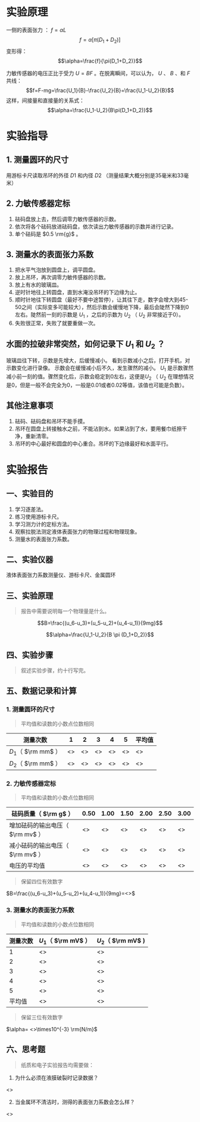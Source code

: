 
# 实验原理

一侧的表面张力 ： $f=\alpha L$
$$f=\alpha[\pi(D_1+D_2)]$$
变形得：
$$\alpha=\frac{f}{\pi(D_1+D_2)}$$

力敏传感器的电压正比于受力 $U=BF$ 。在脱离瞬间，可以认为， $U$ 、 $B$ 、和  $F$ 共线：
$$f=F-mg=\frac{U_1}{B}-\frac{U_2}{B}=\frac{U_1-U_2}{B}$$
这样，间接量和直接量的关系式：
$$\alpha=\frac{U_1-U_2}{B\pi(D_1+D_2)}$$

# 实验指导

## 1.  测量圆环的尺寸

用游标卡尺读取吊环的外径 $D1$ 和内径 $D2$ （测量结果大概分别是35毫米和33毫米）

## 2. 力敏传感器定标

1. 砝码盘放上去，然后调零力敏传感器的示数。
2. 依次将各个砝码放进砝码盘，依次读出力敏传感器的示数并进行记录。
3. 单个砝码是 $0.5 \rm{g}$ 。

## 3. 测量水的表面张力系数

1. 把水平气泡放到圆盘上，调平圆盘。
2. 放上吊环，再次调零力敏传感器的示数。
3. 放上有水的玻璃皿。
4. 逆时针地往上转圆盘，直到水淹没吊环的下边缘为止。
5. 顺时针地往下转圆盘（最好不要中途暂停），让其往下走，数字会增大到45-50之间（实际变多可能较大），然后示数会缓慢地下降，最后会陡然下降到0左右。陡然前一刻的示数是 $U_1$ ，之后的示数为 $U_2$ （ $U_2$ 非常接近于0）。
6.  失败很正常，失败了就要重做一次。

## 水面的拉破非常突然，如何记录下 $U_1$ 和 $U_2$ ？

玻璃皿往下转，示数是先增大，后缓慢减小。
看到示数减小之后，打开手机，对示数变化进行录像。
示数会在缓慢减小后不久，发生骤然的减小。
$U_1$ 是示数骤然减小前一刻的值。骤然变化后，示数会稳定到0左右，这便是$U_2$ （ $U_2$ 在理想情况是0，但是一般不会完全为0，一般是0.01或者0.02等值，该值也可能是负数）。

##  其他注意事项

1. 砝码、砝码盘和吊环不能手摸。
2. 吊环在圆盘上转接触水之前，不能沾到水。如果沾到了水，要用餐巾纸擦干净，重新清零。
3. 吊环的中心最好和圆盘的中心重合。吊环的下边缘最好和水面平行。

# 实验报告

## 一、实验目的

1. 学习逐差法。
2. 练习使用游标卡尺。
3. 学习测力计的定标方法。
4. 观察拉脱法测定液体表面张力的物理过程和物理现象。
5. 测量水的表面张力系数。

## 二、实验仪器

液体表面张力系数测量仪、游标卡尺、金属圆环

## 三、实验原理

>报告中需要说明每一个物理量是什么。

$$B=\frac{(u_6-u_3)+(u_5-u_2)+(u_4-u_1)}{9mg}$$

$$\alpha=\frac{U_1-U_2}{B \pi (D_1+D_2)}$$

## 四、实验步骤

>叙述实验步骤，约十行写完。

## 五、数据记录和计算

### 1.  测量圆环的尺寸

> 平均值和读数的小数点位数相同

| 测量次数              | 1   | 2   | 3   | 4   | 5   | 平均值 |
| ----------------- | --- | --- | --- | --- | --- | --- |
| $D_1$（ $\rm mm$ ） | <>  | <>  | <>  | <>  | <>  | <>  |
| $D_2$（ $\rm mm$ ） | <>  | <>  | <>  | <>  | <>  | <>  |

### 2. 力敏传感器定标

> 平均值和读数的小数点位数相同

| 砝码质量（ $\rm g$ ）       | 0.50 | 1.00 | 1.50 | 2.00 | 2.50 | 3.00 |
| --------------------- | ---- | ---- | ---- | ---- | ---- | ---- |
| 增加砝码的输出电压（ $\rm mv$ ） | <>   | <>   | <>   | <>   | <>   | <>   |
| 减小砝码的输出电压（ $\rm mv$ ） | <>   | <>   | <>   | <>   | <>   | <>   |
| 电压的平均值                | <>   | <>   | <>   | <>   | <>   | <>   |
> 保留四位有效数字

$B=\frac{(u_6-u_3)+(u_5-u_2)+(u_4-u_1)}{9mg}=<>$

### 3. 测量水的表面张力系数

> 平均值和读数的小数点位数相同

| 测量次数 | $U_1$（ $\rm mV$ ） | $U_2$（ $\rm mV$ ) |
| ---- | ----------------- | ----------------- |
| 1    | <>                | <>                |
| 2    | <>                | <>                |
| 3    | <>                | <>                |
| 4    | <>                | <>                |
| 5    | <>                | <>                |
| 平均值  | <>                | <>                |

> 保留三位有效数字

$\alpha= <>\times10^{-3} \rm{N/m}$

## 六、思考题

> 纸质和电子实验报告均需要做：

1. 为什么必须在液膜破裂时记录数据？

<>

2. 当金属环不清洁时，测得的表面张力系数会怎么样？

<>